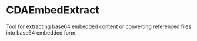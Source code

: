 # CDAEmbedExtract
Tool for extracting base64 embedded content or converting referenced files into base64 embedded form. 
